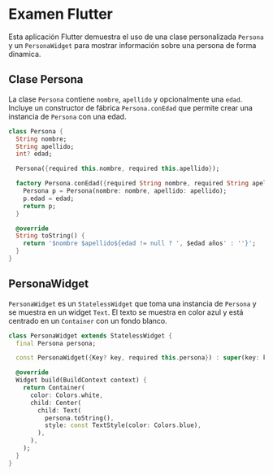 # Examen Flutter

Esta aplicación Flutter demuestra el uso de una clase personalizada `Persona` y un `PersonaWidget` para mostrar información sobre una persona de forma dinamica.

## Clase Persona

La clase `Persona` contiene `nombre`, `apellido` y opcionalmente una `edad`. Incluye un constructor de fábrica `Persona.conEdad` que permite crear una instancia de `Persona` con una edad.

```dart
class Persona {
  String nombre;
  String apellido;
  int? edad;

  Persona({required this.nombre, required this.apellido});

  factory Persona.conEdad({required String nombre, required String apellido, int? edad}) {
    Persona p = Persona(nombre: nombre, apellido: apellido);
    p.edad = edad;
    return p;
  }

  @override
  String toString() {
    return '$nombre $apellido${edad != null ? ', $edad años' : ''}';
  }
}
```

## PersonaWidget

`PersonaWidget` es un `StatelessWidget` que toma una instancia de `Persona` y se muestra en un widget `Text`. El texto se muestra en color azul y está centrado en un `Container` con un fondo blanco.

```dart
class PersonaWidget extends StatelessWidget {
  final Persona persona;

  const PersonaWidget({Key? key, required this.persona}) : super(key: key);

  @override
  Widget build(BuildContext context) {
    return Container(
      color: Colors.white,
      child: Center(
        child: Text(
          persona.toString(),
          style: const TextStyle(color: Colors.blue),
        ),
      ),
    );
  }
}
```